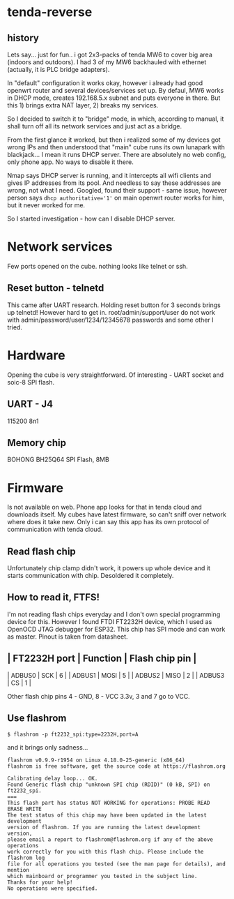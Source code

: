 # tenda-reverse

## history

Lets say... just for fun.. i got 2x3-packs of tenda MW6 to cover big area (indoors and outdoors).
I had 3 of my MW6 backhauled with ethernet (actually, it is PLC bridge adapters).

In "default" configuration it works okay, however i already had good openwrt router and several devices/services set up.
By defaul, MW6 works in DHCP mode, creates 192.168.5.x subnet and puts everyone in there.
But this 1) brings extra NAT layer, 2) breaks my services.

So I decided to switch it to "bridge" mode, in which, according to manual, it shall turn off all its network services and just act as a bridge.

From the first glance it worked, but then i realized some of my devices got wrong IPs and then understood that "main" cube runs its own lunapark with blackjack... I mean it runs DHCP server.
There are absolutely no web config, only phone app. No ways to disable it there. 

Nmap says DHCP server is running, and it intercepts all wifi clients and gives IP addresses from its pool.
And needless to say these addresses are wrong, not what I need.
Googled, found their support - same issue, however person says `dhcp authoritative='1'` on main openwrt router works for him, but it never worked for me. 

So I started investigation - how can I disable DHCP server.

# Network services
Few ports opened on the cube. nothing looks like telnet or ssh.
## Reset button - telnetd
This came after UART research.
Holding reset button for 3 seconds brings up telnetd!
However hard to get in. root/admin/support/user do not work with admin/password/user/1234/12345678 passwords and some other I tried.

# Hardware
Opening the cube is very straightforward. Of interesting - UART socket and soic-8 SPI flash.

## UART - J4
115200 8n1

## Memory chip
BOHONG BH25Q64 SPI Flash, 8MB

# Firmware
Is not available on web. Phone app looks for that in tenda cloud and downloads itself. My cubes have latest firmware, so can't sniff over network where does it take new. Only i can say this app has its own protocol of communication with tenda cloud.

## Read flash chip
Unfortunately chip clamp didn't work, it powers up whole device and it starts communication with chip.
Desoldered it completely.

## How to read it, FTFS!
I'm not reading flash chips everyday and I don't own special programming device for this.
However I found FTDI FT2232H device, which I used as OpenOCD JTAG debugger for ESP32.
This chip has SPI mode and can work as master.
Pinout is taken from datasheet.

| FT2232H port | Function | Flash chip pin |
--------------------------------------------
| ADBUS0       | SCK      | 6 |
| ADBUS1       | MOSI     | 5 |
| ADBUS2       | MISO     | 2 |
| ADBUS3       | CS       | 1 |

Other flash chip pins 4 - GND, 8 - VCC 3.3v, 3 and 7 go to VCC.

## Use flashrom
```
$ flashrom -p ft2232_spi:type=2232H,port=A
```
and it brings only sadness...
```
flashrom v0.9.9-r1954 on Linux 4.18.0-25-generic (x86_64)                                                                                                                                                      
flashrom is free software, get the source code at https://flashrom.org                                                                                                                                         
                                                                                                                                                                                                               
Calibrating delay loop... OK.                                                                                                                                                                                  
Found Generic flash chip "unknown SPI chip (RDID)" (0 kB, SPI) on ft2232_spi.                                                                                                                                  
===                                                                                                                                                                                                            
This flash part has status NOT WORKING for operations: PROBE READ ERASE WRITE                                                                                                                                  
The test status of this chip may have been updated in the latest development                                                                                                                                   
version of flashrom. If you are running the latest development version,                                                                                                                                        
please email a report to flashrom@flashrom.org if any of the above operations                                                                                                                                  
work correctly for you with this flash chip. Please include the flashrom log                                                                                                                                   
file for all operations you tested (see the man page for details), and mention                                                                                                                                 
which mainboard or programmer you tested in the subject line.                                                                                                                                                  
Thanks for your help!                                                                                                                                                                                          
No operations were specified.                        
```

